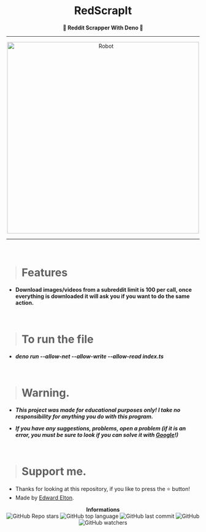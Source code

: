 <h1 align="center">RedScrapIt</h1>

<p align='center'>
    <b>🤖 Reddit Scrapper With Deno 🤖</b>
</p>

----

<p align="center">
    <img src="https://i.pinimg.com/736x/2e/b2/9e/2eb29e283ca4f33517d92e38fbb7434a.jpg" alt="Robot" width="500">
</p>

---

<br/>

> # Features

* **Download images/videos from a subreddit limit is 100 per call, once everything is downloaded it will ask you if you want to do the same action.**


<br/>

> # To run the file

* ***deno run --allow-net --allow-write --allow-read index.ts***

<br/>

> # Warning.

* ***This project was made for educational purposes only! I take no responsibility for anything you do with this program.***

* ***If you have any suggestions, problems, open a problem (if it is an error, you must be sure to look if you can solve it with [Google](https://giybf.com)!)***

<br/>

> # Support me.

* Thanks for looking at this repository, if you like to press the ⭐ button!
* Made by [Edward Elton](https://github.com/edwardelton).

<p align="center">
    <b>Informations</b><br>
    <img alt="GitHub Repo stars" src="https://img.shields.io/github/stars/edwardelton/RedScrapIt?color=0aa2fa">
    <img alt="GitHub top language" src="https://img.shields.io/github/languages/top/edwardelton/RedScrapIt?color=0aa2fa">
    <img alt="GitHub last commit" src="https://img.shields.io/github/last-commit/edwardelton/RedScrapIt?color=0aa2fa">
    <img alt="GitHub" src="https://img.shields.io/github/license/edwardelton/RedScrapIt?color=0aa2fa">
    <img alt="GitHub watchers" src="https://img.shields.io/github/watchers/edwardelton/RedScrapIt?color=0aa2fa">
</p>
